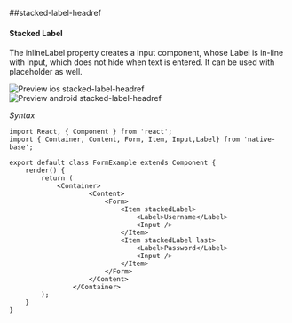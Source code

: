 ##stacked-label-headref
#### Stacked Label

The inlineLabel property creates a Input component, whose Label is in-line with Input, which does not hide when text is entered. It can be used with placeholder as well.

![Preview ios stacked-label-headref](https://github.com/GeekyAnts/NativeBase-KitchenSink/raw/master/screenshots/ios/stackedInput.png)
![Preview android stacked-label-headref](https://github.com/GeekyAnts/NativeBase-KitchenSink/raw/master/screenshots/android/stackedInput.png)

*Syntax*

<pre class="line-numbers"><code class="language-jsx">import React, { Component } from 'react';
import { Container, Content, Form, Item, Input,Label} from 'native-base';
​
export default class FormExample extends Component {
    render() {
        return (
            &lt;Container>
                    &lt;Content>
                        &lt;Form>
                            &lt;Item stackedLabel>
                                &lt;Label>Username&lt;/Label>
                                &lt;Input />
                            &lt;/Item>
                            &lt;Item stackedLabel last>
                                &lt;Label>Password&lt;/Label>
                                &lt;Input />
                            &lt;/Item>
                        &lt;/Form>
                    &lt;/Content>
                &lt;/Container>
        );
    }
}</code></pre><br />
